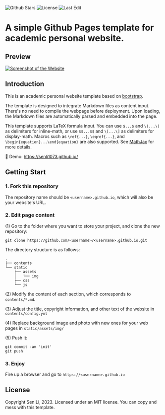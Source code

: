 ![Github Stars](https://img.shields.io/github/stars/part-avocado/modular-arch.github.io?style=flat)
![License](https://img.shields.io/github/license/part-avocado/modular-arch.github.io)
![Last Edit](https://img.shields.io/github/last-commit/part-avocado/modular-arch.github.io)

# A simple Github Pages template for academic personal website.

## Preview
[![Screenshot of the Website](https://raw.githubusercontent.com/senli1073/senli1073.github.io/main/screenshot_full.png)](https://senli1073.github.io/)


## Introduction

This is an academic personal website template based on [bootstrap](https://github.com/StartBootstrap/startbootstrap-new-age).

The template is designed to integrate Markdown files as content input.  There's no need to compile the webpage before deployment.  Upon loading, the Markdown files are automatically parsed and embedded into the page.

This template supports LaTeX formula input. You can use `$...$` and `\(...\)` as delimiters for inline-math, or use `$$...$$` and `\[...\]` as delimiters for display-math. Macros such as `\ref{...}`, `\eqref{...}`, and `\begin{equation}...\end{equation}` are also supported. See [MathJax](https://docs.mathjax.org/en/latest/index.html) for more details.

:milky_way: Demo: https://senli1073.github.io/


## Getting Start
### 1. Fork this repository
The repository name should be `<username>.github.io`, which will also be your website's URL.


### 2. Edit page content

(1) Go to the folder where you want to store your project, and clone the new repository:
```
git clone https://github.com/<username>/<username>.github.io.git
```
The directory structure is as follows:

```.
.
├── contents
└── static
    ├── assets
    │   └── img
    ├── css
    └── js
```

(2) Modify the content of each section, which corresponds to `contents/*.md`.

(3) Adjust the title, copyright information, and other text of the website in `contents/config.yml`

(4) Replace background image and photo with new ones for your web pages in `static/assets/img/`

(5) Push it: 
```
git commit -am 'init'
git push
```


### 3. Enjoy

Fire up a browser and go to `https://<username>.github.io`



## License

Copyright Sen Li, 2023. Licensed under an MIT license. You can copy and mess with this template.
